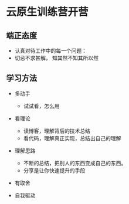 # 云原生训练营开营

## 端正态度

- 认真对待工作中的每一个问题：
- 切忌不求甚解， 知其然不知其所以然

## 学习方法

- 多动手
  - 试试看，怎么用

- 看理论
  - 读博客，理解背后的技术总结
  - 看代码，理解真正实现，总结出自己的理解

- 理解思路
  - 不断的总结，把别人的东西变成自己的东西。
  - 分享是让你快速提升的手段
- 有取舍 

- 自我驱动